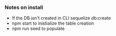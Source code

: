 ### Notes on install

* If the DB isn't created in CLI sequelize db:create
* npm start to inistialize the table creation
* npm run seed to populate

